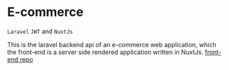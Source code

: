 # E-commerce
`Laravel`  `JWT`  and `NuxtJs`

This is the laravel backend api of an e-commerce web application, which the front-end is a server side rendered application written in NuxtJs. [ front-end repo](https://github.com/dieume-n/e-commerce-client)
